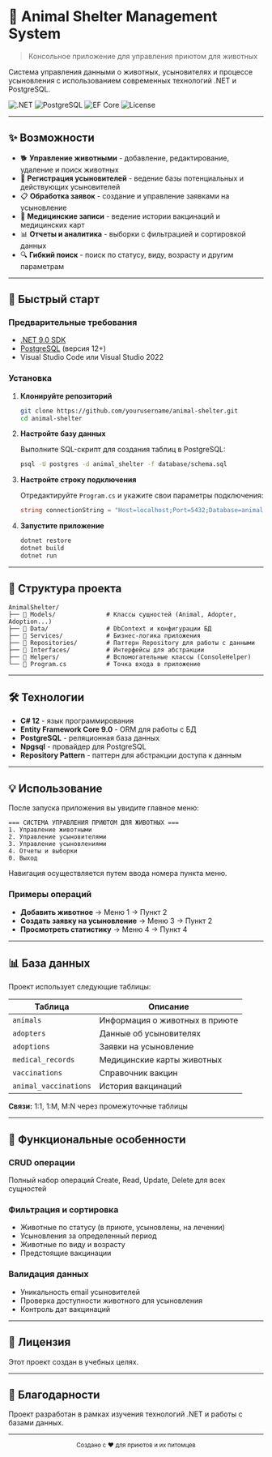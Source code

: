 # 🐾 Animal Shelter Management System

> Консольное приложение для управления приютом для животных

Система управления данными о животных, усыновителях и процессе усыновления с использованием современных технологий .NET и PostgreSQL.

![.NET](https://img.shields.io/badge/.NET-9.0-512BD4?style=flat&logo=dotnet)
![PostgreSQL](https://img.shields.io/badge/PostgreSQL-316192?style=flat&logo=postgresql&logoColor=white)
![EF Core](https://img.shields.io/badge/EF%20Core-9.0-512BD4?style=flat)
![License](https://img.shields.io/badge/license-MIT-green)

---

## ✨ Возможности

- 🐕 **Управление животными** - добавление, редактирование, удаление и поиск животных
- 👤 **Регистрация усыновителей** - ведение базы потенциальных и действующих усыновителей
- 📋 **Обработка заявок** - создание и управление заявками на усыновление
- 💉 **Медицинские записи** - ведение истории вакцинаций и медицинских карт
- 📊 **Отчеты и аналитика** - выборки с фильтрацией и сортировкой данных
- 🔍 **Гибкий поиск** - поиск по статусу, виду, возрасту и другим параметрам

---

## 🚀 Быстрый старт

### Предварительные требования

- [.NET 9.0 SDK](https://dotnet.microsoft.com/download)
- [PostgreSQL](https://www.postgresql.org/download/) (версия 12+)
- Visual Studio Code или Visual Studio 2022

### Установка

1. **Клонируйте репозиторий**
   ```bash
   git clone https://github.com/yourusername/animal-shelter.git
   cd animal-shelter
   ```

2. **Настройте базу данных**

   Выполните SQL-скрипт для создания таблиц в PostgreSQL:
   ```bash
   psql -U postgres -d animal_shelter -f database/schema.sql
   ```

3. **Настройте строку подключения**

   Отредактируйте `Program.cs` и укажите свои параметры подключения:
   ```csharp
   string connectionString = "Host=localhost;Port=5432;Database=animal_shelter;Username=postgres;Password=your_password";
   ```

4. **Запустите приложение**
   ```bash
   dotnet restore
   dotnet build
   dotnet run
   ```

---

## 📁 Структура проекта

```
AnimalShelter/
├── 📂 Models/              # Классы сущностей (Animal, Adopter, Adoption...)
├── 📂 Data/                # DbContext и конфигурации БД
├── 📂 Services/            # Бизнес-логика приложения
├── 📂 Repositories/        # Паттерн Repository для работы с данными
├── 📂 Interfaces/          # Интерфейсы для абстракции
├── 📂 Helpers/             # Вспомогательные классы (ConsoleHelper)
└── 📄 Program.cs           # Точка входа в приложение
```

---

## 🛠️ Технологии

- **C# 12** - язык программирования
- **Entity Framework Core 9.0** - ORM для работы с БД
- **PostgreSQL** - реляционная база данных
- **Npgsql** - провайдер для PostgreSQL
- **Repository Pattern** - паттерн для абстракции доступа к данным

---

## 💡 Использование

После запуска приложения вы увидите главное меню:

```
=== СИСТЕМА УПРАВЛЕНИЯ ПРИЮТОМ ДЛЯ ЖИВОТНЫХ ===
1. Управление животными
2. Управление усыновителями
3. Управление усыновлениями
4. Отчеты и выборки
0. Выход
```

Навигация осуществляется путем ввода номера пункта меню.

### Примеры операций

- **Добавить животное** → Меню 1 → Пункт 2
- **Создать заявку на усыновление** → Меню 3 → Пункт 2
- **Просмотреть статистику** → Меню 4 → Пункт 4

---

## 📊 База данных

Проект использует следующие таблицы:

| Таблица | Описание |
|---------|----------|
| `animals` | Информация о животных в приюте |
| `adopters` | Данные об усыновителях |
| `adoptions` | Заявки на усыновление |
| `medical_records` | Медицинские карты животных |
| `vaccinations` | Справочник вакцин |
| `animal_vaccinations` | История вакцинаций |

**Связи:** 1:1, 1:M, M:N через промежуточные таблицы

---

## 🎯 Функциональные особенности

### CRUD операции
Полный набор операций Create, Read, Update, Delete для всех сущностей

### Фильтрация и сортировка
- Животные по статусу (в приюте, усыновлены, на лечении)
- Усыновления за определенный период
- Животные по виду и возрасту
- Предстоящие вакцинации

### Валидация данных
- Уникальность email усыновителей
- Проверка доступности животного для усыновления
- Контроль дат вакцинаций

---

## 📝 Лицензия

Этот проект создан в учебных целях.

---

## 🙏 Благодарности

Проект разработан в рамках изучения технологий .NET и работы с базами данных.

---

<div align="center">
  <sub>Создано с ❤️ для приютов и их питомцев</sub>
</div>

